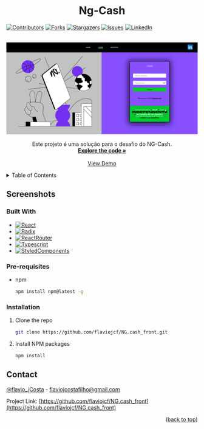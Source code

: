 <a name="readme-top"></a>
<h1 align="center">Ng-Cash</h1>

[![Contributors][contributors-shield]][contributors-url]
[![Forks][forks-shield]][forks-url]
[![Stargazers][stars-shield]][stars-url]
[![Issues][issues-shield]][issues-url]
[![LinkedIn][linkedin-shield]][linkedin-url]

<br />
<div align="center">
  <a href="https://github.com/Flaviojcf/NG.cash_front">
    <img src="/public/ng-cash.png" alt="Logo">
  </a>


  <p align="center">
    Este projeto é uma solução para o desafio do NG-Cash.
    <br />
    <a href="https://github.com/Flaviojcf/NG.cash_front"><strong>Explore the code »</strong></a>
    <br />
    <br />
    <a href="https://ng-cash-front.vercel.app/">View Demo</a>
  </p>
</div>

<details>
  <summary>Table of Contents</summary>
  <ol>
    <li>
      <a href="#about-the-project">About The Project</a>
      <ul>
        <li><a href="#built-with">Built With</a></li>
      </ul>
    </li>
    <li>
      <ul>
        <li><a href="#prerequisites">Pre-requisites</a></li>
        <li><a href="#installation">Installation</a></li>
      </ul>
    </li>
    <li><a href="#contact">Contact</a></li>
  </ol>
</details>

## Screenshots




### Built With


- [![React][react.js]][react-url]
- [![Radix][radix.react]][radix-url]
- [![ReactRouter][reactRouter.react]][reactRouter-url]
- [![Typescript][Typescript.react]][Typescript-url]
- [![StyledComponents][StyledComponents.react]][StyledComponents-url]




### Pre-requisites


- npm
  ```sh
  npm install npm@latest -g
  ```

### Installation

1. Clone the repo
   ```sh
   git clone https://github.com/flaviojcf/NG.cash_front.git
   ```
2. Install NPM packages
   ```sh
   npm install
   ```





## Contact

[@flavio_jCosta](mailto:flaviojcostafilho@gmail.com) - flaviojcostafilho@gmail.com

Project Link: [https://github.com/flaviojcf/NG.cash_front](https://github.com/flaviojcf/NG.cash_front)

<p align="right">(<a href="#readme-top">back to top</a>)</p>




[contributors-shield]: https://img.shields.io/github/contributors/flaviojcf/NG.cash_front.svg?style=for-the-badge
[contributors-url]: https://github.com/flaviojcf/NG.cash_front/graphs/contributors
[forks-shield]: https://img.shields.io/github/forks/flaviojcf/NG.cash_front.svg?style=for-the-badge
[forks-url]: https://github.com/flaviojcf/NG.cash_front/network/members
[stars-shield]: https://img.shields.io/github/stars/flaviojcf/NG.cash_front.svg?style=for-the-badge
[stars-url]: https://github.com/flaviojcf/NG.cash_front/stargazers
[issues-shield]: https://img.shields.io/github/issues/flaviojcf/NG.cash_front.svg?style=for-the-badge
[issues-url]: https://github.com/flaviojcf/NG.cash_front/issues
[linkedin-shield]: https://img.shields.io/badge/-LinkedIn-black.svg?style=for-the-badge&logo=linkedin&colorB=555
[linkedin-url]: https://www.linkedin.com/in/flávio-jcosta
[react.js]: https://img.shields.io/badge/React-2F74C0?style=for-the-badge&logo=React&logoColor=white
[react-url]: https://reactjs.org/
[radix.react]: https://img.shields.io/badge/radix-ui20232A?style=for-the-badge&logo=radix-ui&logoColor=61DAFB
[radix-url]: https://www.radix-ui.com/
[reactRouter.react]:https://img.shields.io/badge/React-Router-Dom2F74C0?style=for-the-badge&logo=React-router&logoColor=white
[reactRouter-url]: https://reactrouter.com/en/main
[TailwindCss.react]:https://img.shields.io/badge/Tailwind-css20232A?style=for-the-badge&logo=TailwindCss&logoColor=61DAFB
[TailwindCss-url]: https://tailwindcss.com/
[Phosphor.react]:https://img.shields.io/badge/Phosphor-react20232A?style=for-the-badge&logo=phosphor-react&logoColor=61DAFB
[Phosphor-url]: https://phosphoricons.com/
[Typescript.react]:https://img.shields.io/badge/Typescript-2F74C0?style=for-the-badge&logo=typescript&logoColor=white
[Typescript-url]: https://phosphoricons.com/
[StyledComponents.react]: https://img.shields.io/badge/Styled-Components-3A3A3A?style=for-the-badge&logo=Styled-Components&logoColor=white
[StyledComponents-url]: https://styled-components.com/
